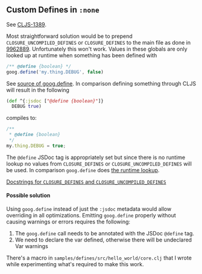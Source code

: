 ## Custom Defines in `:none`

See [CLJS-1389](http://dev.clojure.org/jira/browse/CLJS-1389).

Most straightforward solution would be to prepend
`CLOSURE_UNCOMPILED_DEFINES` or `CLOSURE_DEFINES` to the main file as
done in
[9962889](https://github.com/martinklepsch/clojurescript/commit/99628896cf39b7c797c9e75b2207d3cc9af0acef). Unfortunately
this won't work.  Values in these globals are only looked up at
runtime when something has been defined with
```js
/** @define {boolean} */
goog.define('my.thing.DEBUG', false)
```
See [source of goog.define](http://google.github.io/closure-library/api/source/closure/goog/base.js.src.html#l157).
In comparison defining something through CLJS will result in the following
```clj
(def ^{:jsdoc ["@define {boolean}"]}
  DEBUG true)
```
compiles to:
```js
/**
 * @define {boolean}
 */
my.thing.DEBUG = true;
```
The `@define` JSDoc tag is appropriately set but since there is no runtime lookup
no values from `CLOSURE_DEFINES` or `CLOSURE_UNCOMPILED_DEFINES` will be used.
In comparison `goog.define` does
[the runtime lookup](http://google.github.io/closure-library/api/source/closure/goog/base.js.src.html#l157).

[Docstrings for `CLOSURE_DEFINES` and `CLOSURE_UNCOMPILED_DEFINES`](http://google.github.io/closure-library/api/source/closure/goog/base.js.src.html#l51)

#### Possible solution

Using `goog.define` instead of just the `:jsdoc` metadata would allow
overriding in all optimizations. Emitting `goog.define` properly without
causing warnings or errors requires the following:

1. The `goog.define` call needs to be annotated with the JSDoc `@define` tag.
2. We need to declare the var defined, otherwise there will be undeclared Var warnings

There's a macro in `samples/defines/src/hello_world/core.clj` that I
wrote while experimenting what's required to make this work.




